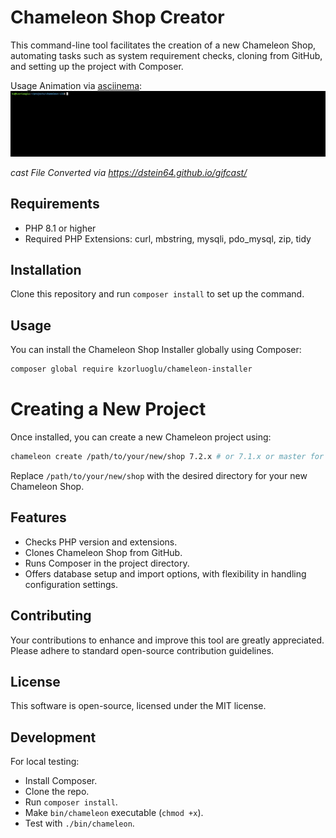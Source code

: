 # Chameleon Shop Creator

This command-line tool facilitates the creation of a new Chameleon Shop, automating tasks such as system requirement
checks, cloning from GitHub, and setting up the project with Composer.

Usage Animation via [asciinema](![asciinema](https://github.com/asciinema/asciinema)):
![Alt Text](https://github.com/kzorluoglu/chameleon-installer/blob/main/asciinema-min.gif)

_cast File Converted via https://dstein64.github.io/gifcast/_

## Requirements

- PHP 8.1 or higher
- Required PHP Extensions: curl, mbstring, mysqli, pdo_mysql, zip, tidy

## Installation

Clone this repository and run `composer install` to set up the command.

## Usage

You can install the Chameleon Shop Installer globally using Composer:

```bash
composer global require kzorluoglu/chameleon-installer
````

# Creating a New Project

Once installed, you can create a new Chameleon project using:

```bash
chameleon create /path/to/your/new/shop 7.2.x # or 7.1.x or master for development
````

Replace `/path/to/your/new/shop` with the desired directory for your new Chameleon Shop.

## Features

* Checks PHP version and extensions.
* Clones Chameleon Shop from GitHub.
* Runs Composer in the project directory.
* Offers database setup and import options, with flexibility in handling configuration settings.

## Contributing

Your contributions to enhance and improve this tool are greatly appreciated. Please adhere to standard open-source
contribution guidelines.

## License

This software is open-source, licensed under the MIT license.

## Development

For local testing:

* Install Composer.
* Clone the repo.
* Run `composer install`.
* Make `bin/chameleon` executable (`chmod +x`).
* Test with `./bin/chameleon`.